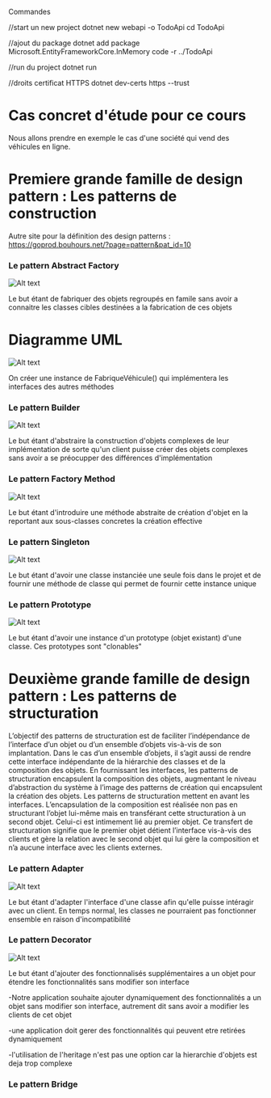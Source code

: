 Commandes 

//start un new project
dotnet new webapi -o TodoApi
cd TodoApi

//ajout du package
dotnet add package Microsoft.EntityFrameworkCore.InMemory
code -r ../TodoApi

//run du project
dotnet run

//droits certificat HTTPS
dotnet dev-certs https --trust


# Cas concret d'étude pour ce cours
Nous allons prendre en exemple le cas d'une société qui vend des véhicules en ligne.

# Premiere grande famille de design pattern : Les patterns de construction
Autre site pour la définition des design patterns : https://goprod.bouhours.net/?page=pattern&pat_id=10 
### Le pattern Abstract Factory
![Alt text](/resources/pattern.png)

Le but étant de fabriquer des objets regroupés en famile sans avoir a connaitre les classes cibles destinées a la fabrication de ces objets 

# Diagramme UML
![Alt text](/resources/pattern2.png)

On créer une instance de FabriqueVéhicule() qui implémentera les interfaces des autres méthodes

### Le pattern Builder
![Alt text](/resources/pattern3.png)

Le but étant d'abstraire la construction d'objets complexes de leur implémentation de sorte qu'un client puisse créer des objets complexes sans avoir a se préocupper des différences d'implémentation

###  Le pattern Factory Method
![Alt text](/resources/pattern4.png)

Le but étant d'introduire une méthode abstraite de création d'objet en la reportant aux sous-classes concretes la création effective

###  Le pattern Singleton
![Alt text](/resources/pattern4.png)

Le but étant d'avoir une classe instanciée une seule fois dans le projet et de fournir une méthode de classe qui permet de fournir cette instance unique

### Le pattern Prototype
![Alt text](/resources/pattern5.png)

Le but étant d'avoir une instance d'un prototype (objet existant) d'une classe. Ces prototypes sont "clonables"

# Deuxième grande famille de design pattern : Les patterns de structuration
L’objectif des patterns de structuration est de faciliter l’indépendance de l’interface d’un objet ou d’un
ensemble d’objets vis-à-vis de son implantation. Dans le cas d’un ensemble d’objets, il s’agit aussi de
rendre cette interface indépendante de la hiérarchie des classes et de la composition des objets.
En fournissant les interfaces, les patterns de structuration encapsulent la composition des objets,
augmentant le niveau d’abstraction du système à l’image des patterns de création qui encapsulent la
création des objets. Les patterns de structuration mettent en avant les interfaces.
L’encapsulation de la composition est réalisée non pas en structurant l’objet lui-même mais en transférant
cette structuration à un second objet. Celui-ci est intimement lié au premier objet. Ce transfert de
structuration signifie que le premier objet détient l’interface vis-à-vis des clients et gère la relation avec le
second objet qui lui gère la composition et n’a aucune interface avec les clients externes.

### Le pattern Adapter
![Alt text](/resources/pattern6.png)

Le but étant d'adapter l'interface d'une classe afin qu'elle puisse intéragir avec un client. En temps normal, les classes ne pourraient pas fonctionner ensemble en raison d'incompatibilité

### Le pattern Decorator
![Alt text](/resources/pattern7.png)

Le but étant d'ajouter des fonctionnalisés supplémentaires a un objet pour étendre les fonctionnalités sans modifier son interface

-Notre application souhaite ajouter dynamiquement des fonctionnalités a un objet sans modifier son interface, autrement dit sans avoir a modifier les clients de cet objet

-une application doit gerer des fonctionnalités qui peuvent etre retirées dynamiquement

-l'utilisation de l'heritage n'est pas une option car la hierarchie d'objets est deja trop complexe

### Le pattern Bridge